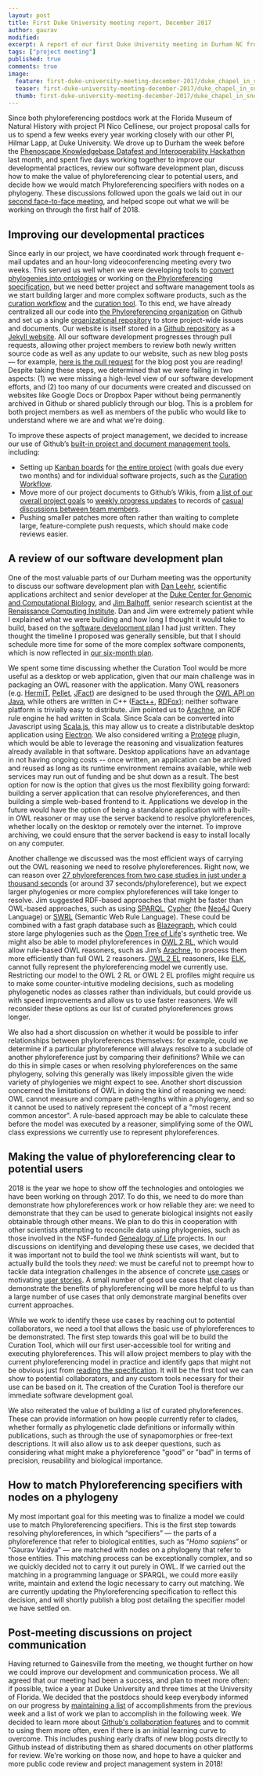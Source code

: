 ```yaml
---
layout: post
title: First Duke University meeting report, December 2017
author: gaurav
modified:
excerpt: A report of our first Duke University meeting in Durham NC from Dec 5-10, 2017.
tags: ["project meeting"]
published: true
comments: true
image:
  feature: first-duke-university-meeting-december-2017/duke_chapel_in_snow.jpeg
  teaser: first-duke-university-meeting-december-2017/duke_chapel_in_snow.jpeg
  thumb: first-duke-university-meeting-december-2017/duke_chapel_in_snow.jpeg
---
```


Since both phyloreferencing postdocs work at the Florida Museum of Natural History with project PI Nico Cellinese, our project proposal calls for us to spend a few weeks every year working closely with our other PI, Hilmar Lapp, at Duke University. We drove up to Durham the week before the [Phenoscape Knowledgebase Datafest and Interoperability Hackathon](http://www.phyloref.org/blog/2017/12/Phenoscape-hackathon/) last month, and spent five days working together to improve our developmental practices, review our software development plan, discuss how to make the value of phyloreferencing clear to potential users, and decide how we would match Phyloreferencing specifiers with nodes on a phylogeny. These discussions followed upon the goals we laid out in our [second face-to-face meeting](http://www.phyloref.org/blog/2017/12/Second-face-to-face-project-meeting/), and helped scope out what we will be working on through the first half of 2018.

## Improving our developmental practices

Since early in our project, we have coordinated work through frequent e-mail updates and an hour-long videoconferencing meeting every two weeks. This served us well when we were developing tools to [convert phylogenies into ontologies](https://github.com/phyloref/phylo2owl) or working on [the Phyloreferencing specification](https://github.com/phyloref/specification), but we need better project and software management tools as we start building larger and more complex software products, such as the [curation workflow](https://github.com/phyloref/curation-workflow) and the [curation tool](https://github.com/phyloref/curation-tool). To this end, we have already centralized all our code into [the Phyloreferencing organization](https://github.com/phyloref) on Github and set up a single [organizational repository](https://github.com/phyloref/organization) to store project-wide issues and documents. Our website is itself stored in a [Github repository](https://github.com/phyloref/phyloref.github.io/) as a [Jekyll website](https://jekyllrb.com/). All our software development progresses through pull requests, allowing other project members to review both newly written source code as well as any update to our website, such as new blog posts — for example, [here is the pull request](https://github.com/phyloref/phyloref.github.io/pull/31) for the blog post you are reading! Despite taking these steps, we determined that we were failing in two aspects: (1) we were missing a high-level view of our software development efforts, and (2) too many of our documents were created and discussed on websites like Google Docs or Dropbox Paper without being permanently archived in Github or shared publicly through our blog. This is a problem for both project members as well as members of the public who would like to understand where we are and what we're doing.

To improve these aspects of project management, we decided to increase our use of Github’s [built-in project and document management tools](https://github.com/features/project-management), including:

- Setting up [Kanban boards](https://en.wikipedia.org/wiki/Kanban_(development)) for [the entire project](https://github.com/phyloref/organization/projects/1) (with goals due every two months) and for individual software projects, such as the [Curation Workflow](https://github.com/phyloref/curation-workflow/projects).
- Move more of our project documents to Github’s Wikis, from [a list of our overall project goals](https://github.com/phyloref/organization/wiki/Project-aims-and-goals) to [weekly progress updates](https://github.com/phyloref/organization/wiki/Goals-and-progress) to records of [casual discussions between team members](https://github.com/phyloref/organization/wiki/Casual-discussions).
- Pushing smaller patches more often rather than waiting to complete large, feature-complete push requests, which should make code reviews easier.

## A review of our software development plan

One of the most valuable parts of our Durham meeting was the opportunity to discuss our software development plan with [Dan Leehr](https://genome.duke.edu/cores-and-services/computational-solutions/who-we-are), scientific applications architect and senior developer at the [Duke Center for Genomic and Computational Biology](https://genome.duke.edu/), and [Jim Balhoff](https://www.linkedin.com/in/jim-balhoff-30ba415/), senior research scientist at the [Renaissance Computing Institute](http://renci.org/). Dan and Jim were extremely patient while I explained what we were building and how long I thought it would take to build, based on the [software development plan](https://github.com/phyloref/organization/wiki/Software-Development-Plan,-December-2017) I had just written. They thought the timeline I proposed was generally sensible, but that I should schedule more time for some of the more complex software components, which is now reflected in [our six-month plan](https://github.com/phyloref/organization/projects/1).

We spent some time discussing whether the Curation Tool would be more useful as a desktop or web application, given that our main challenge was in packaging an OWL reasoner with the application. Many OWL reasoners (e.g. [HermiT](http://www.hermit-reasoner.com/), [Pellet](https://github.com/stardog-union/pellet#pellet-an-open-source-owl-dl-reasoner-for-java), [JFact](http://jfact.sourceforge.net/)) are designed to be used through the [OWL API on Java](http://owlcs.github.io/owlapi/), while others are written in C++ ([Fact++](https://bitbucket.org/dtsarkov/factplusplus), [RDFox](https://www.cs.ox.ac.uk/isg/tools/RDFox/)); neither software platform is trivially easy to distribute. Jim pointed us to [Arachne](https://github.com/balhoff/arachne), an RDF rule engine he had written in Scala. Since Scala can be converted into Javascript using [Scala.js](https://www.scala-js.org/), this may allow us to create a distributable desktop application using [Electron](https://electronjs.org/). We also considered writing a [Protege](https://protege.stanford.edu/) plugin, which would be able to leverage the reasoning and visualization features already available in that software. Desktop applications have an advantage in not having ongoing costs -- once written, an application can be archived and reused as long as its runtime environment remains available, while web services may run out of funding and be shut down as a result. The best option for now is the option that gives us the most flexibility going forward: building a server application that can resolve phyloreferences, and then building a simple web-based frontend to it. Applications we develop in the future would have the option of being a standalone application with a built-in OWL reasoner or may use the server backend to resolve phyloreferences, whether locally on the desktop or remotely over the internet. To improve archiving, we could ensure that the server backend is easy to install locally on any computer.

Another challenge we discussed was the most efficient ways of carrying out the OWL reasoning we need to resolve phyloreferences. Right now, we can reason over [27 phyloreferences from two case studies in just under a thousand seconds](https://travis-ci.org/gaurav/curation-workflow/builds/326585798) (or around 37 seconds/phyloreference), but we expect larger phylogenies or more complex phyloreferences will take longer to resolve. Jim suggested RDF-based approaches that might be faster than OWL-based approaches, such as using [SPARQL](https://en.wikipedia.org/wiki/SPARQL), [Cypher](https://neo4j.com/developer/cypher-query-language/) (the [Neo4J](https://neo4j.com/) Query Language) or [SWRL](https://en.wikipedia.org/wiki/Semantic_Web_Rule_Language) (Semantic Web Rule Language). These could be combined with a fast graph database such as [Blazegraph](https://www.blazegraph.com/), which could store large phylogenies such as the  [Open Tree of Life](https://tree.opentreeoflife.org/about/open-tree-of-life)'s synthetic tree. We might also be able to model phyloreferences in [OWL 2 RL](https://www.w3.org/TR/2012/REC-owl2-profiles-20121211/#OWL_2_RL), which would allow rule-based OWL reasoners, such as Jim’s [Arachne](https://github.com/balhoff/arachne), to process them more efficiently than full OWL 2 reasoners. [OWL 2 EL](https://www.w3.org/TR/2012/REC-owl2-profiles-20121211/#OWL_2_EL) reasoners, like [ELK](https://github.com/liveontologies/elk-reasoner), cannot fully represent the phyloreferencing model we currently use. Restricting our model to the OWL 2 RL or OWL 2 EL profiles might require us to make some counter-intuitive modeling decisions, such as modeling phylogenetic nodes as classes rather than individuals, but could provide us with speed improvements and allow us to use faster reasoners. We will reconsider these options as our list of curated phyloreferences grows longer.

We also had a short discussion on whether it would be possible to infer relationships between phyloreferences themselves: for example, could we determine if a particular phyloreference will always resolve to a subclade of another phyloreference just by comparing their definitions? While we can do this in simple cases or when resolving phyloreferences on the same phylogeny, solving this generally was likely impossible given the wide variety of phylogenies we might expect to see. Another short discussion concerned the limitations of OWL in doing the kind of reasoning we need: OWL cannot measure and compare path-lengths within a phylogeny, and so it cannot be used to natively represent the concept of a "most recent common ancestor". A rule-based approach may be able to calculate these before the model was executed by a reasoner, simplifying some of the OWL class expressions we currently use to represent phyloreferences.

## Making the value of phyloreferencing clear to potential users

2018 is the year we hope to show off the technologies and ontologies we have been working on through 2017. To do this, we need to do more than demonstrate how phyloreferences work or how reliable they are: we need to demonstrate that they can be used to generate biological insights not easily obtainable through other means. We plan to do this in cooperation with other scientists attempting to reconcile data using phylogenies, such as those involved in the NSF-funded [Genealogy of Life](https://www.nsf.gov/publications/pub_summ.jsp?ods_key=nsf16522&org=NSF) projects. In our discussions on identifying and developing these use cases, we decided that it was important not to build the tool we *think* scientists will want, but to actually build the tools they *need*: we must be careful not to preempt how to tackle data integration challenges in the absence of concrete [use cases](https://en.wikipedia.org/wiki/Use_case) or motivating [user stories](https://en.wikipedia.org/wiki/User_story). A small number of good use cases that clearly demonstrate the benefits of phyloreferencing will be more helpful to us than a large number of use cases that only demonstrate marginal benefits over current approaches.

While we work to identify these use cases by reaching out to potential collaborators, we need a tool that allows the basic use of phyloreferences to be demonstrated. The first step towards this goal will be to build the Curation Tool, which will our first user-accessible tool for writing and executing phyloreferences. This will allow project members to play with the current phyloreferencing model in practice and identify gaps that might not be obvious just from [reading the specification](https://github.com/phyloref/specification/blob/master/specification.md). It will be the first tool we can show to potential collaborators, and any custom tools necessary for their use can be based on it. The creation of the Curation Tool is therefore our immediate software development goal.

We also reiterated the value of building a list of curated phyloreferences. These can provide information on how people currently refer to clades, whether formally as phylogenetic clade definitions or informally within publications, such as through the use of synapomorphies or free-text descriptions. It will also allow us to ask deeper questions, such as considering what might make a phyloreference "good" or "bad" in terms of precision, reusability and biological importance.

## How to match Phyloreferencing specifiers with nodes on a phylogeny

My most important goal for this meeting was to finalize a model we could use to match Phyloreferencing specifiers. This is the first step towards resolving phyloreferences, in which “specifiers” — the parts of a phyloreference that refer to biological entities, such as “*Homo sapiens*” or “Gaurav Vaidya” — are matched with nodes on a phylogeny that refer to those entities. This matching process can be exceptionally complex, and so we quickly decided not to carry it out purely in OWL. If we carried out the matching in a programming language or SPARQL, we could more easily write, maintain and extend the logic necessary to carry out matching. We are currently updating the Phyloreferencing specification to reflect this decision, and will shortly publish a blog post detailing the specifier model we have settled on.

## Post-meeting discussions on project communication

Having returned to Gainesville from the meeting, we thought further on how we could improve our development and communication process. We all agreed that our meeting had been a success, and plan to meet more often: if possible, twice a year at Duke University and three times at the University of Florida. We decided that the postdocs should keep everybody informed on our progress by [maintaining a list](https://github.com/phyloref/organization/wiki/Goals-and-progress) of accomplishments from the previous week and a list of work we plan to accomplish in the following week. We decided to learn more about [Github's collaboration features](https://github.com/features) and to commit to using them more often, even if there is an initial learning curve to overcome. This includes pushing early drafts of new blog posts directly to Github instead of distributing them as shared documents on other platforms for review. We're working on those now, and hope to have a quicker and more public code review and project management system in 2018!
